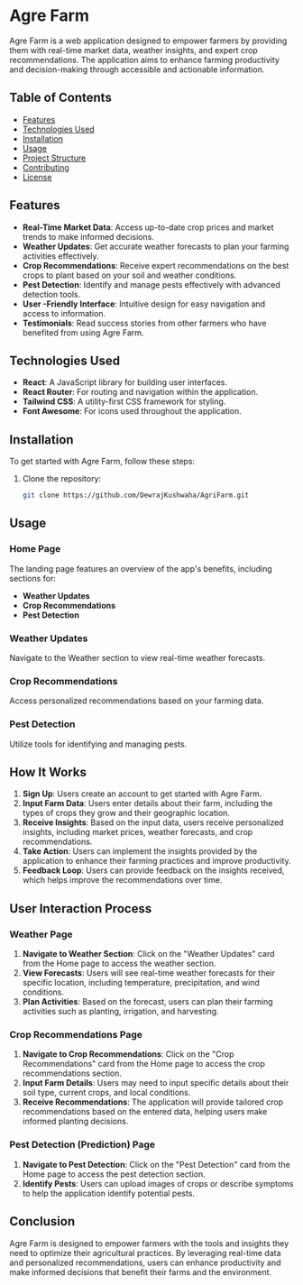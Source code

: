# Agre Farm

Agre Farm is a web application designed to empower farmers by providing them with real-time market data, weather insights, and expert crop recommendations. The application aims to enhance farming productivity and decision-making through accessible and actionable information.

## Table of Contents

- [Features](#features)
- [Technologies Used](#technologies-used)
- [Installation](#installation)
- [Usage](#usage)
- [Project Structure](#project-structure)
- [Contributing](#contributing)
- [License](#license)

## Features

- **Real-Time Market Data**: Access up-to-date crop prices and market trends to make informed decisions.
- **Weather Updates**: Get accurate weather forecasts to plan your farming activities effectively.
- **Crop Recommendations**: Receive expert recommendations on the best crops to plant based on your soil and weather conditions.
- **Pest Detection**: Identify and manage pests effectively with advanced detection tools.
- **User -Friendly Interface**: Intuitive design for easy navigation and access to information.
- **Testimonials**: Read success stories from other farmers who have benefited from using Agre Farm.

## Technologies Used

- **React**: A JavaScript library for building user interfaces.
- **React Router**: For routing and navigation within the application.
- **Tailwind CSS**: A utility-first CSS framework for styling.
- **Font Awesome**: For icons used throughout the application.

## Installation

To get started with Agre Farm, follow these steps:

1. Clone the repository:
   ```bash
   git clone https://github.com/DewrajKushwaha/AgriFarm.git


## Usage

### Home Page
The landing page features an overview of the app's benefits, including sections for:
- **Weather Updates**
- **Crop Recommendations**
- **Pest Detection**

### Weather Updates
Navigate to the Weather section to view real-time weather forecasts.

### Crop Recommendations
Access personalized recommendations based on your farming data.

### Pest Detection
Utilize tools for identifying and managing pests.

## How It Works

1. **Sign Up**: Users create an account to get started with Agre Farm.
2. **Input Farm Data**: Users enter details about their farm, including the types of crops they grow and their geographic location.
3. **Receive Insights**: Based on the input data, users receive personalized insights, including market prices, weather forecasts, and crop recommendations.
4. **Take Action**: Users can implement the insights provided by the application to enhance their farming practices and improve productivity.
5. **Feedback Loop**: Users can provide feedback on the insights received, which helps improve the recommendations over time.

## User Interaction Process

### Weather Page
1. **Navigate to Weather Section**: Click on the "Weather Updates" card from the Home page to access the weather section.
2. **View Forecasts**: Users will see real-time weather forecasts for their specific location, including temperature, precipitation, and wind conditions.
3. **Plan Activities**: Based on the forecast, users can plan their farming activities such as planting, irrigation, and harvesting.

### Crop Recommendations Page
1. **Navigate to Crop Recommendations**: Click on the "Crop Recommendations" card from the Home page to access the crop recommendations section.
2. **Input Farm Details**: Users may need to input specific details about their soil type, current crops, and local conditions.
3. **Receive Recommendations**: The application will provide tailored crop recommendations based on the entered data, helping users make informed planting decisions.

### Pest Detection (Prediction) Page
1. **Navigate to Pest Detection**: Click on the "Pest Detection" card from the Home page to access the pest detection section.
2. **Identify Pests**: Users can upload images of crops or describe symptoms to help the application identify potential pests.


## Conclusion
Agre Farm is designed to empower farmers with the tools and insights they need to optimize their agricultural practices. By leveraging real-time data and personalized recommendations, users can enhance productivity and make informed decisions that benefit their farms and the environment.